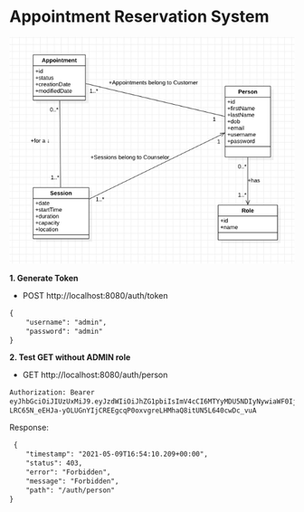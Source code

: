 # Appointment Reservation System
![alt text](images/EA-Project.jpg)

**1. Generate Token** 
- POST http://localhost:8080/auth/token
  <br/>
```
{
    "username": "admin",
    "password": "admin"
}
```
  

**2. Test GET without ADMIN role**

- GET http://localhost:8080/auth/person
```
Authorization: Bearer eyJhbGciOiJIUzUxMiJ9.eyJzdWIiOiJhZG1pbiIsImV4cCI6MTYyMDU5NDIyNywiaWF0IjoxNjIwNTc2MjI3fQ.sCgSDMBTRZY4DIJAINXDwkfz-LRC65N_eEHJa-yOLUGnYIjCREEgcqP0oxvgreLHMhaQ8itUN5L640cwDc_vuA
```
Response:
``` 
 {
    "timestamp": "2021-05-09T16:54:10.209+00:00",
    "status": 403,
    "error": "Forbidden",
    "message": "Forbidden",
    "path": "/auth/person"
}
```
